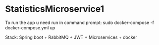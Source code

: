 # StatisticsMicroservice1

To run the app u need run in command prompt: sudo docker-compose -f docker-compose.yml up

Stack: Spring boot + RabbitMQ + JWT + Microservices + docker
